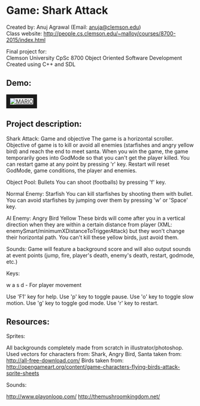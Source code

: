 # Game: Shark Attack
Created by: Anuj Agrawal (Email: anuja@clemson.edu)
<br>
Class website: http://people.cs.clemson.edu/~malloy/courses/8700-2015/index.html

Final project for:
<br>
Clemson University CpSc 8700 Object Oriented Software Development
<br>
Created using C++ and SDL

## Demo:

<a href="http://www.youtube.com/watch?feature=player_embedded&v=2exu1oP0Cw0" target="_blank"><img src="http://img.youtube.com/vi/2exu1oP0Cw0/0.jpg" alt="MARIO" border="10"/></a>

## Project description:

Shark Attack: Game and objective
The game is a horizontal scroller.
Objective of game is to kill or avoid all enemies (starfishes and angry yellow bird)
and reach the end to meet santa.
When you win the game, the game temporarily goes into GodMode
so that you can't get the player killed.
You can restart game at any point by pressing 'r' key. Restart will reset
GodMode, game conditions, the player and enemies.

Object Pool: Bullets
You can shoot (footballs) by pressing 'f' key.

Normal Enemy: Starfish
You can kill starfishes by shooting them with bullet.
You can avoid starfishes by jumping over them by pressing 'w' or 'Space' key.

AI Enemy: Angry Bird Yellow
These birds will come after you in a vertical direction when they are
within a certain distance from player (XML: enemySmart/minimumXDistanceToTriggerAttack)
but they won't change their horizontal path.
You can't kill these yellow birds, just avoid them.

Sounds:
Game will feature a background score and will also output sounds
at event points (jump, fire, player's death, enemy's death, restart, godmode, etc.)

Keys:

w a s d - For player movement

Use 'F1' key for help.
Use 'p' key to toggle pause.
Use 'o' key to toggle slow motion.
Use 'g' key to toggle god mode.
Use 'r' key to restart.

## Resources:

Sprites:

All backgrounds completely made from scratch in illustrator/photoshop.
Used vectors for characters from:
Shark, Angry Bird, Santa taken from: http://all-free-download.com/
Birds taken from: http://opengameart.org/content/game-characters-flying-birds-attack-sprite-sheets

Sounds:

http://www.playonloop.com/
http://themushroomkingdom.net/
